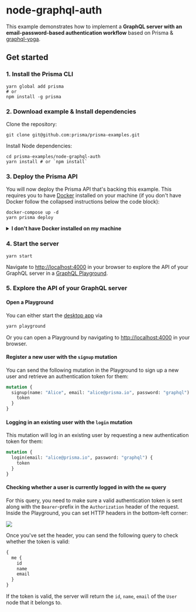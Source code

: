 # node-graphql-auth

This example demonstrates how to implement a **GraphQL server with an email-password-based authentication workflow** based on Prisma & [graphql-yoga](https://github.com/prisma/graphql-yoga).

## Get started

### 1. Install the Prisma CLI

```
yarn global add prisma
# or
npm install -g prisma
```

### 2. Download example & Install dependencies

Clone the repository:

```
git clone git@github.com:prisma/prisma-examples.git
```

Install Node dependencies:

```
cd prisma-examples/node-graphql-auth
yarn install # or `npm install`
```

### 3. Deploy the Prisma API

You will now deploy the Prisma API that's backing this example. This requires you to have [Docker](https://www.docker.com) installed on your machine (if you don't have Docker follow the collapsed instructions below the code block):

```
docker-compose up -d
yarn prisma deploy
```

<details>
 <summary><strong>I don't have Docker installed on my machine</strong></summary>

To deploy your service to a demo server (rather than locally with Docker), follow these steps:

- Run the following command:
  ```
  yarn prisma deploy --new
  ```
- In the interactive CLI wizard:
  - Select the **Demo server**
  - For all following questions, choose the suggested values by just hitting **Enter**

</details>

### 4. Start the server

```
yarn start
```

Navigate to [http://localhost:4000](http://localhost:4000) in your browser to explore the API of your GraphQL server in a [GraphQL Playground](https://github.com/prisma/graphql-playground).

### 5. Explore the API of your GraphQL server

#### Open a Playground

You can either start the [desktop app](https://github.com/prisma/graphql-playground) via

```sh
yarn playground
```

Or you can open a Playground by navigating to [http://localhost:4000](http://localhost:4000) in your browser.

#### Register a new user with the `signup` mutation

You can send the following mutation in the Playground to sign up a new user and retrieve an authentication token for them:

```graphql
mutation {
  signup(name: "Alice", email: "alice@prisma.io", password: "graphql") {
    token
  }
}
```

#### Logging in an existing user with the `login` mutation

This mutation will log in an existing user by requesting a new authentication token for them:

```graphql
mutation {
  login(email: "alice@prisma.io", password: "graphql") {
    token
  }
}
```

#### Checking whether a user is currently logged in with the `me` query

For this query, you need to make sure a valid authentication token is sent along with the `Bearer`-prefix in the `Authorization` header of the request. Inside the Playground, you can set HTTP headers in the bottom-left corner:

![](https://imgur.com/bEGUtO0.png)

Once you've set the header, you can send the following query to check whether the token is valid:

```graphql
{
  me {
    id
    name
    email
  }
}
```

If the token is valid, the server will return the `id`, `name`, `email` of the `User` node that it belongs to.
